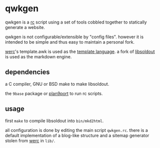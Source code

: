 # qwkgen

qwkgen is a [rc][4] script using a set of tools cobbled together to statically generate a website.

qwkgen is not configurable/extensible by "config files". however it is intended to be simple and thus easy to maintain a personal fork.

[werc][0]'s template.awk is used as the [template language][2].
a fork of [libsoldout][1] is used as the markdown engine.

## dependencies

a C compiler, GNU or BSD make to make libsoldout.

the `9base` package or [plan9port][3] to run rc scripts.

## usage

first `make` to compile libsoldout into `bin/mkd2html`.

all configuration is done by editing the main script `qwkgen.rc`. there is a default implementation of a blog-like structure and a sitemap generator stolen from [werc][0] in `lib/`.

[0]: http://werc.cat-v.org/
[1]: https://github.com/faelys/libsoldout
[2]: http://werc.cat-v.org/docs/rc-template-lang
[3]: https://github.com/9fans/plan9port
[4]: http://doc.cat-v.org/plan_9/4th_edition/papers/rc
